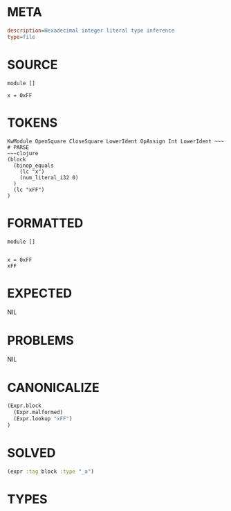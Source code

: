# META
~~~ini
description=Hexadecimal integer literal type inference
type=file
~~~
# SOURCE
~~~roc
module []

x = 0xFF
~~~
# TOKENS
~~~text
KwModule OpenSquare CloseSquare LowerIdent OpAssign Int LowerIdent ~~~
# PARSE
~~~clojure
(block
  (binop_equals
    (lc "x")
    (num_literal_i32 0)
  )
  (lc "xFF")
)
~~~
# FORMATTED
~~~roc
module []


x = 0xFF
xFF
~~~
# EXPECTED
NIL
# PROBLEMS
NIL
# CANONICALIZE
~~~clojure
(Expr.block
  (Expr.malformed)
  (Expr.lookup "xFF")
)
~~~
# SOLVED
~~~clojure
(expr :tag block :type "_a")
~~~
# TYPES
~~~roc
~~~
